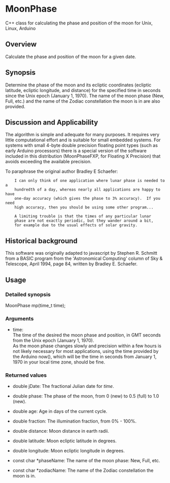 # MoonPhase
C++ class for calculating the phase and position of the moon for Unix, Linux, Arduino

## Overview
Calculate the phase and position of the moon for a given date.

## Synopsis
Determine the phase of the moon and its ecliptic coordinates (ecliptic
latitude, ecliptic longitude, and distance) for the specified time in seconds
since the Unix epoch (January 1, 1970).  The name of the moon phase (New, Full, etc.)
and the name of the Zodiac constellation the moon is in are also provided.

## Discussion and Applicability
The algorithm is simple and adequate for many purposes.  It requires very
little computational effort and is suitable for small embedded systems.  For
systems with small 4-byte double precision floating point types (such as early
Arduino processors) there is a special version of the software included in
this distribution (MoonPhaseFXP, for Floating X Precision) that avoids exceeding the
available precision.

To paraphrase the original author Bradley E Schaefer:

		I can only think of one application where lunar phase is needed to a
		hundredth of a day, whereas nearly all applications are happy to have
		one-day accuracy (which gives the phase to 3% accuracy).  If you need
		high accuracy, then you should be using some other program...  
		
		A limiting trouble is that the times of any particular lunar
		phase are not exactly periodic, but they wander around a bit,
		for example due to the usual effects of solar gravity.

## Historical background

This software was originally adapted to javascript by Stephen R. Schmitt
from a BASIC program from the 'Astronomical Computing' column of Sky & Telescope,
April 1994, page 84, written by Bradley E. Schaefer.

## Usage

### Detailed synopsis
MoonPhase mp(time_t time);

### Arguments
* time:  
The time of the desired the moon phase and position, in GMT seconds from
the Unix epoch (January 1, 1970).  
As the moon phase changes slowly and
precision within a few hours is not likely necessary for most applications,
using the time provided by the Arduino now(), which will be the time in
seconds from January 1, 1970 in your local time zone, should be fine.

### Returned values
* double jDate:		The fractional Julian date for *time*.

* double phase:	      	The phase of the moon, from 0 (new) to 0.5 (full) to 1.0 (new).

* double age:		Age in days of the current cycle.

* double fraction:	The illumination fraction, from 0% - 100%.

* double distance:	Moon distance in earth radii.

* double latitude:	Moon ecliptic latitude in degrees.

* double longitude:	Moon ecliptic longitude in degrees.

* const char *phaseName: The name of the moon phase: New, Full, etc.

* const char *zodiacName: The name of the Zodiac constellation the moon is in.
